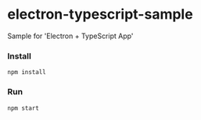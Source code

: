 # electron-typescript-sample
Sample for 'Electron + TypeScript App'

### Install
```
npm install
```

### Run
```
npm start
```
